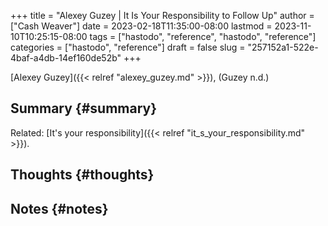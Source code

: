 +++
title = "Alexey Guzey | It Is Your Responsibility to Follow Up"
author = ["Cash Weaver"]
date = 2023-02-18T11:35:00-08:00
lastmod = 2023-11-10T10:25:15-08:00
tags = ["hastodo", "reference", "hastodo", "reference"]
categories = ["hastodo", "reference"]
draft = false
slug = "257152a1-522e-4baf-a4db-14ef160de52b"
+++

[Alexey Guzey]({{< relref "alexey_guzey.md" >}}), (Guzey n.d.)


## Summary {#summary}

Related: [It's your responsibility]({{< relref "it_s_your_responsibility.md" >}}).


## Thoughts {#thoughts}


## Notes {#notes}
